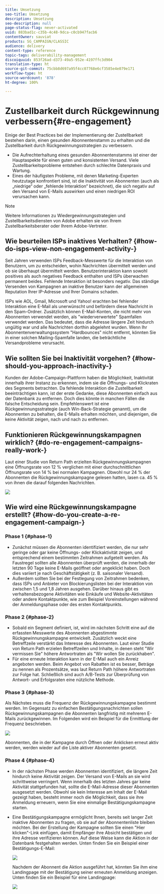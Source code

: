 ```yaml
---
title: Umsetzung
seo-title: Umsetzung
description: Umsetzung
seo-description: null
page-status-flag: never-activated
uuid: 883bad1c-c35b-4c48-9dca-c0cb947facb6
contentOwner: sauviat
products: SG_CAMPAIGN/CLASSIC
audience: delivery
content-type: reference
topic-tags: deliverability-management
discoiquuid: 853f26ad-d373-49a5-952e-4197ffc3d904
translation-type: ht
source-git-commit: 75cbb8d697a95f4cc07768e6cf3585e4e079e171
workflow-type: ht
source-wordcount: '878'
ht-degree: 100%

---
```



# Zustellbarkeit durch Rückgewinnung verbessern{#re-engagement}

Einige der Best Practices bei der Implementierung der Zustellbarkeit bestehen darin, einen gesunden Abonnentenstamm zu erhalten und die Zustellbarkeit durch Rückgewinnungsstrategien zu verbessern.

* Die Aufrechterhaltung eines gesunden Abonnentenstamms ist einer der Hauptaspekte für einen guten und konsistenten Versand. Viele Zustellbarkeitsprobleme entstehen durch schlechte Datenpraxis und Wartung.
* Eines der häufigsten Probleme, mit denen Marketing-Experten heutzutage konfrontiert sind, ist die Inaktivität von Abonnenten (auch als „niedrige“ oder „fehlende Interaktion“ bezeichnet), die sich negativ auf den Versand von E-Mails auswirken und einen niedrigen ROI verursachen kann.

>[!NOTE]
>
>Weitere Informationen zu Wiedergewinnungsstrategien und Zustellbarkeitsdiensten von Adobe erhalten sie von Ihrem Zustellbarkeitsberater oder Ihrem Adobe-Vertreter.

## Wie beurteilen ISPs inaktives Verhalten? {#how-do-isps-view-non-engagement-activity-}

Seit Jahren verwenden ISPs Feedback-Messwerte für die Interaktion von Benutzern, um zu entscheiden, wohin Nachrichten übermittelt werden und ob sie überhaupt übermittelt werden. Benutzerinteraktion kann sowohl positives als auch negatives Feedback enthalten und ISPs überwachen permanent beides. Fehlende Interaktion ist besonders negativ. Das ständige Versenden von Kampagnen an inaktive Benutzer kann der allgemeinen Reputation Ihrer IP-Adresse und Ihrer Domains schaden.

ISPs wie AOL, Gmail, Microsoft und Yahoo! erachten bei fehlender Interaktion eine E-Mail als unerwünscht und befördern diese Nachricht in den Spam-Ordner. Zusätzlich können E-Mail-Konten, die nicht mehr von Abonnenten verwendet werden, als &quot;wiederverwertete&quot; Spamfallen verwendet werden. Das bedeutet, dass die Adresse längere Zeit hindurch ungültig war und alle Nachrichten dorthin abgelehnt wurden. Wenn Ihr Abonnentenverwaltungssystem &quot;Hardbounces&quot; nicht entfernt, könnten Sie in einer solchen Mailing-Spamfalle landen, die beträchtliche Versandprobleme verursacht.

## Wie sollten Sie bei Inaktivität vorgehen? {#how-should-you-approach-inactivity-}

Kunden der Adobe-Campaign-Plattform haben die Möglichkeit, Inaktivität innerhalb ihrer Instanz zu erkennen, indem sie die Öffnungs- und Klickraten des Segments betrachten. Da fehlende Interaktion die Zustellbarkeit beeinträchtigen kann, ist der erste Gedanke, diese Abonnenten einfach aus der Datenbank zu entfernen. Doch dies könnte in manchen Fällen die falsche Entscheidung sein. Empfehlenswert ist eine Rückgewinnungsstrategie (auch Win-Back-Strategie genannt), um die Abonnenten zu behalten, die E-Mails erhalten möchten, und diejenigen, die keine Aktivität zeigen, nach und nach zu entfernen.

## Funktionieren Rückgewinnungskampagnen wirklich? {#do-re-engagement-campaigns-really-work-}

Laut einer Studie von Return Path erzielten Rückgewinnungskampagnen eine Öffnungsrate von 12 % verglichen mit einer durchschnittlichen Öffnungsrate von 14 % bei normalen Kampagnen. Obwohl nur 24 % der Abonnenten die Rückgewinnungskampagne gelesen hatten, lasen ca. 45 % von ihnen die darauf folgenden Nachrichten.

![](assets/deliverability_implementation_1.png)

## Wie wird eine Rückgewinnungskampagne erstellt? {#how-do-you-create-a-re-engagement-campaign-}

### Phase 1 {#phase-1}

* Zunächst müssen die Abonnenten identifiziert werden, die nur sehr geringe oder gar keine Öffnungs- oder Klickaktivität zeigen, und entsprechend einem bestimmten Zeitrahmen aufgeteilt werden. Als Faustregel sollten alle Abonnenten überprüft werden, die innerhalb der letzten 90 Tage keine E-Mails geöffnet oder angeklickt haben. Doch dies variiert je nach Geschäftstätigkeit (z. B. saisonaler Versand).
* Außerdem sollten Sie bei der Festlegung von Zeitrahmen bedenken, dass ISPs und Anbieter von Blockierungslisten bei der Interaktion von zwischen 1,5 und 1,8 Jahren ausgehen. Darüber hinaus gibt es verhaltensbezogene Aktivitäten wie Einkäufe und Website-Aktivitäten oder andere Kontaktpunkte, wie zum Beispiel Voreinstellungen während der Anmeldungsphase oder des ersten Kontaktpunkts.

### Phase 2 {#phase-2}

* Sobald ein Segment definiert, ist, wird im nächsten Schritt eine auf die erfassten Messwerte des Abonnenten abgestimmte Rückgewinnungskampagne entwickelt. Zusätzlich weckt eine Betreffzeile verstärkt das Interesse des Abonnenten. Laut einer Studie von Return Path erzielen Betreffzeilen und Inhalte, in denen steht &quot;Wir vermissen Sie&quot; höhere Antwortraten als &quot;Wir wollen Sie zurückhaben&quot;.
* Für eine erneute Interaktion kann in der E-Mail auch ein Anreiz angeboten werden. Beim Angebot von Rabatten ist es besser, Beträge zu nennen als Prozentsätze, was laut Return Path höhere Antwortraten zur Folge hat. Schließlich sind auch A/B-Tests zur Überprüfung von Antwort- und Erfolgsraten eine nützliche Methode.

### Phase 3 {#phase-3}

Als Nächstes muss die Frequenz der Rückgewinnungskampagne bestimmt werden. Im Gegensatz zu einfachen Bestätigungsnachrichten sollen Rückgewinnungskampagnen die Abonnenten langfristig mit mehreren E-Mails zurückgewinnen. Im Folgenden wird ein Beispiel für die Ermittlung der Frequenz beschrieben.

![](assets/deliverability_implementation_2.png)

Abonnenten, die in der Kampagne durch Öffnen oder Anklicken erneut aktiv werden, werden wieder auf die Liste aktiver Abonnenten gesetzt.

### Phase 4 {#phase-4}

* In der nächsten Phase werden Abonnenten identifiziert, die längere Zeit hindurch keine Aktivität zeigen. Der Versand von E-Mails an sie wird schrittweise verringert. Wenn innerhalb des letzten Jahres gar keine Aktivität stattgefunden hat, sollte die E-Mail-Adresse dieser Abonnenten ausgesetzt werden. Obwohl sie kein Interesse am Inhalt der E-Mail gezeigt haben, besteht immer noch die Möglichkeit, dass sie ihre Anmeldung erneuern, wenn Sie eine einmalige Bestätigungskampagne starten.
* Eine Bestätigungskampagne ermöglicht Ihnen, bereits seit langer Zeit inaktive Abonnenten zu fragen, ob sie auf der Abonnentenliste bleiben möchten. Bei der Erstellung der Kampagne sollten Sie einen &quot;Hier klicken&quot;-Link einfügen, damit Empfänger ihre Absicht bestätigen und ihre Adresse verifizieren können. Auf diese Weise kann die Aktion in der Datenbank festgehalten werden. Unten finden Sie ein Beispiel einer Bestätigungs-E-Mail:

   ![](assets/deliverability_implementation_3.png)

   Nachdem der Abonnent die Aktion ausgeführt hat, könnten Sie ihm eine Landingpage mit der Bestätigung seiner erneuten Anmeldung anzeigen. Unten finden Sie ein Beispiel für eine Landingpage:

   ![](assets/deliverability_implementation_4.png)

